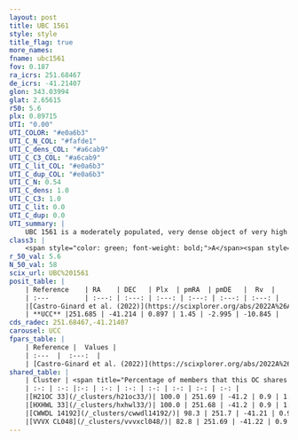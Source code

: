 ```yaml
---
layout: post
title: UBC 1561
style: style
title_flag: true
more_names: 
fname: ubc1561
fov: 0.187
ra_icrs: 251.68467
de_icrs: -41.21407
glon: 343.03994
glat: 2.65615
r50: 5.6
plx: 0.89715
UTI: "0.00"
UTI_COLOR: "#e0a6b3"
UTI_C_N_COL: "#fafde1"
UTI_C_dens_COL: "#a6cab9"
UTI_C_C3_COL: "#a6cab9"
UTI_C_lit_COL: "#e0a6b3"
UTI_C_dup_COL: "#e0a6b3"
UTI_C_N: 0.54
UTI_C_dens: 1.0
UTI_C_C3: 1.0
UTI_C_lit: 0.0
UTI_C_dup: 0.0
UTI_summary: |
    UBC 1561 is a moderately populated, very dense object of very high C3 quality. It was recently reported in the literature.<br><br><span style="color: #99180f; font-weight: bold;">Warning: </span>This is very likely a duplicate object, which shares a large percentage of members with at least one previously reported entry.
class3: |
    <span style="color: green; font-weight: bold;">A</span><span style="color: green; font-weight: bold;">A</span>
r_50_val: 5.6
N_50_val: 58
scix_url: UBC%201561
posit_table: |
    | Reference    | RA    | DEC   | Plx  | pmRA  | pmDE   |  Rv  |
    | :---         | :---: | :---: | :---: | :---: | :---: | :---: |
    |[Castro-Ginard et al. (2022)](https://scixplorer.org/abs/2022A%26A...661A.118C) | 251.67 | -41.21 | 0.89 | 1.45 | -2.98 | -- |
    | **UCC** |251.685 | -41.214 | 0.897 | 1.45 | -2.995 | -10.845 | 
cds_radec: 251.68467,-41.21407
carousel: UCC
fpars_table: |
    | Reference |  Values |
    | :---  |  :---:  |
    | [Castro-Ginard et al. (2022)](https://scixplorer.org/abs/2022A%26A...661A.118C) | `AV=0.887, Dist=1231, logAge=8.15` |
shared_table: |
    | Cluster | <span title="Percentage of members that this OC shares with the ones listed">%</span>   | RA   | DEC   | Plx   | pmRA  | pmDE  | Rv | UTI |
    | :-: | :-: |:-: | :-: | :-: | :-: | :-: | :-: | :-: |
    |[H21OC 33](/_clusters/h21oc33/)| 100.0 | 251.69 | -41.2 | 0.9 | 1.43 | -2.99 | -10.85 |0.01 |
    |[HXHWL 33](/_clusters/hxhwl33/)| 100.0 | 251.68 | -41.2 | 0.9 | 1.4 | -3.0 | -9.52 |0.4 |
    |[CWWDL 14192](/_clusters/cwwdl14192/)| 98.3 | 251.7 | -41.21 | 0.9 | 1.43 | -3.0 | -6.31 |0.0 |
    |[VVVX CL048](/_clusters/vvvxcl048/)| 82.8 | 251.69 | -41.22 | 0.9 | 1.46 | -3.0 | -10.85 |0.5 |
---
```

